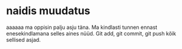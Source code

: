 # naidis muudatus
aaaaaa
ma oppisin palju asju täna. Ma kindlasti tunnen ennast enesekindlamana selles aines nüüd. Git add, git commit, git push kõik sellised asjad. 
